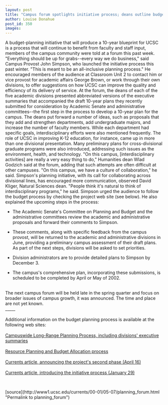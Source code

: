 ```yaml
---
layout: post
title: "Campus forum spotlights initiative process; deans outline budget proposals"
author: Louise Donahue
post_id: 350
images:
---
```


<p>
  A budget-planning initiative that will produce a 10-year blueprint for UCSC is a process that will continue to benefit from faculty and staff input, members of the campus community were told at a forum this past week. "Everything should be up for grabs--every way we do business," said Campus Provost John Simpson, who launched the initiative process this past winter. "This is meant to be an all-inclusive planning process." He encouraged members of the audience at Classroom Unit 2 to contact him or vice provost for academic affairs George Brown, or work through their own divisions, to offer suggestions on how UCSC can improve the quality and efficiency of its delivery of service. At the forum, the deans of each of the five academic divisions presented abbreviated versions of the executive summaries that accompanied the draft 10-year plans they recently submitted for consideration by Academic Senate and administrative committees--the first step in the process to develop a 10-year plan for the campus. The deans put forward a number of ideas, such as proposals that they add and strengthen departments, add undergraduate majors, and increase the number of faculty members. While each department had specific goals, interdisciplinary efforts were also mentioned frequently. The role of UCSC in improving K-12 education, for instance, came up in more than one divisional presentation. Many preliminary plans for cross-divisional graduate programs were also introduced, addressing such issues as the environment, health, and technology. "On this campus, [interdisciplinary activities] are really a very easy thing to do," Humanities dean Wlad Godzich said at the forum, adding that such attempts are often difficult at other campuses. "On this campus, we have a culture of collaboration," he said. Simpson's planning initiative, with its call for collaborating across divisional lines, has encouraged more communication, observed David Kliger, Natural Sciences dean. "People think it's natural to think of interdisciplinary programs," he said. Simpson urged the audience to follow the budget process by checking the project web site (see below). He also explained the upcoming steps in the process:
</p>
<ul>
  <li>The Academic Senate's Committee on Planning and Budget and the administrative committees review the academic and administrative proposals and forward their comments to Simpson.
  </li>
</ul>
<ul>
  <li>These comments, along with specific feedback from the campus provost, will be returned to the academic and administrative divisions in June, providing a preliminary campus assessment of their draft plans. As part of the next steps, divisions will be asked to set priorities.
  </li>
</ul>
<ul>
  <li>Division administrators are to provide detailed plans to Simpson by December 3.
  </li>
</ul>
<ul>
  <li>The campus's comprehensive plan, incorporating these submissions, is scheduled to be completed by April or May of 2002.
  </li>
</ul>
<p>
  <br>
  The next campus forum will be held late in the spring quarter and focus on broader issues of campus growth, it was announced. The time and place are not yet known.<br>
  _____<br>
  <br>
  Additional information on the budget planning process is available at the<br>
  following web sites:<br>
  <br>
  <a href="http://planning.ucsc.edu/plans2001">Campuswide Long-Range Planning Process, including divisions' executive<br>
  summaries</a><br>
  <br>
  <a href="http://planning.ucsc.edu/budget/rsrceplan/budproc.htm">Resource Planning and Budget Allocation process</a><br>
  <br>
  <a href="http://www.ucsc.edu/currents/00-01/04-16/planning.html">Currents article, announcing the project's second phase (April 16)</a><br>
  <br>
  <a href="http://currents.ucsc.edu/00-01/01-29/budget.html">Currents article, introducing the initiative process (January 29)</a>
</p>
<p>
  <br>

</p>
[source](http://www1.ucsc.edu/currents/00-01/05-07/planning_forum.html "Permalink to planning_forum")
